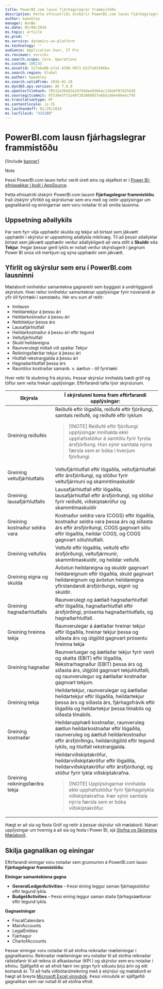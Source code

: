 ```yaml
---
title: PowerBI.com lausn fjárhagslegrar frammistöðu
description: Þetta efnisatriði útskýrir PowerBI.com lausn fjárhagslegrar frammistöðu.
author: kweekley
manager: AnnBe
ms.date: 05/09/2018
ms.topic: article
ms.prod: ''
ms.service: dynamics-ax-platform
ms.technology: ''
audience: Application User, IT Pro
ms.reviewer: sericks
ms.search.scope: Core, Operations
ms.custom: 106233
ms.assetid: 517e6a88-e7a1-4398-9971-b22fa83306ba
ms.search.region: Global
ms.author: kweekley
ms.search.validFrom: 2016-02-28
ms.dyn365.ops.version: AX 7.0.0
ms.openlocfilehash: 78512e39e82e24f94dae93bbac116e6f07d25438
ms.sourcegitcommit: 0f530e5f72a40f383868957a6b5cb0e446e4c795
ms.translationtype: HT
ms.contentlocale: is-IS
ms.lasthandoff: 01/29/2019
ms.locfileid: "315108"
---
```

# <a name="financial-performance-powerbicom-solution"></a>PowerBI.com lausn fjárhagslegrar frammistöðu

[!include [banner](../includes/banner.md)]

> [!NOTE]
> Þessi PowerBI.com lausn hefur verið úrelt eins og skjalfest er í [Power BI-efnispakkar í boði í AppSource](../migration-upgrade/deprecated-features.md#power-bi-content-packs-available-on-appsource).

Þetta efnisatriði útskýrir PowerBI.com lausnir **Fjárhagslegrar frammistöðu**. Það útskýrir yfirlitið og skýrslurnar sem eru með og veitir upplýsingar um gagnalíkanið og einingarnar sem voru notaðar til að smíða lausnina.

## <a name="main-account-setup"></a>Uppsetning aðallykils
Þar sem fyrr vilja upphæðir skulda og tekjur að birtast sem jákvætt upphæðir í skýrslur er uppsetning aðallykla mikilvæg. Til að þessir aðallyklar birtast sem jákvætt upphæðir verður aðallykilgerð að vera stillt á **Skuldir** eða **Tekjur**. Þegar þessar gerð lykils er notað verður skýrslugerð í gegnum Power BI snúa við merkjum og sýna upphæðir sem jákvætt.

## <a name="dashboard-and-reports-that-are-included-in-the-powerbicom-solution"></a>Yfirlit og skýrslur sem eru í PowerBI.com lausninni
Mælaborð inniheldur samantekna gagnareiti sem byggjast á undirliggjandi skýrslum. Hver reitur inniheldur samanteknar upplýsingar fyrir núverandi ár yfir öll fyrirtæki í samstæðu. Hér eru sum af reitir:

- Innlausn
- Heildartekjur á þessu ári
- Heildarkostnaður á þessu ári
- Nettótekjur þessa árs
- Lausafjárhlutfall
- Heildarkostnaður á þessu ári eftir tegund
- Veltufjárhlutfall
- Skuld heildareigna
- Raunverulegt miðað við spáðar Tekjur
- Reikningsfærðar tekjur á þessu ári
- Hlutfall rekstrargjalda á þessu ári
- Hagnaðarhlutfall þessa árs
- Rauntölur kostnaðar samanb. v. áætlun - öll fyrirtæki

Hver reitir fá stuðning frá skýrslu. Þessar skýrslur innihalda bæði gröf og töflur sem veita frekari upplýsingar. Eftirfarandi tafla lýsir skýrslunum.

| Skýrsla                      | Í skýrslunni koma fram eftirfarandi upplýsingar: |
|-----------------------------|--------------------------------------|
| Greining reiðufés               | Reiðufé eftir lögaðila, reiðufé eftir fjórðungi, samtals reiðufé, og reiðufé eftir lyklum<blockquote>[!NOTE] Reiðufé eftir fjórðungi upplýsingar innihalda ekki upphafsstöður á samtölu fyrir fyrsta ársfjórðung. Hún sýnir samtala nýrra færsla sem er bóka í hverjum fjórðungi.</blockquote> |
| Greining veltufjárhlutfalls      | Veltufjárhlutfall eftir lögaðila, veltufjárhlutfall eftir ársfjórðungi, og stöður fyrir veltufjármuni og skammtímaskuldir |
| Greining lausafjárhlutfalls        | Lausafjárhlutfall eftir lögaðila, lausafjárhlutfall eftir ársfjórðungi, og stöður fyrir reiðufé, viðskiptakröfur og skammtímaskuldir |
| Greining kostnaður seldra vara | Kostnaður seldra vara (COGS) eftir lögaðila, kostnaður seldra vara þessa árs og síðasta árs eftir ársfjórðungi, COGS gagnvart sölu eftir lögaðila, heildar COGS, og COGS gagnvart söluhlutfalli. |
| Greining veltufés    | Veltufé eftir lögaðila, veltufé eftir ársfjórðungi, veltufjármunir, skammtímaskuldir, og heildar veltufé. |
| Greining eigna og skulda     | Ávöxtun heildareigna og skuldir gagnvart heildareignum eftir lögaðila, skuld gagnvart heildareignum og ávöxtun heildareigna yfirstandandi ársfjórðungs, eignir og skuldir. |
| Greining hagnaðarhlutfalls      | Raunverulegt og áætlað hagnaðarhlutfall eftir lögaðila, hagnaðarhlutfall eftir ársfjórðingi, prósenta hagnaðarhlutfalls, og hagnaðarhlutfall. |
| Greining hreinna tekja         | Raunverulegar á áætlaðar hreinar tekjur eftir lögaðila, hreinar tekjur þessa og síðasta árs og útgjöld gagnvart prósentu hreinna tekja |
| Greining hagnaðar           | Raunverluegar og áætlaðar tekjur fyrir vexti og skatta (EBIT) eftir lögaðila, Rekstrarhagnaður (EBIT) þessa árs og síðasta árs, útgjöld gagnvart tekjuhlutfalli, og raunverulegur og áætlaðar kostnaðar gagnvart tekjum. |
| Greining tekja            | Heildartekjur, raunverulegar og áætlaðar heildartekjur eftir lögaðila, heildartekjur þessa árs og síðasta árs, fjárhagsfrávik eftir lögaðila og heildartekjur þessa tímabils og síðasta tímabils. |
| Greining kostnaðar            | Heildarupphæð kostnaðar, raunveruleg áætlun heildarkostnaðar eftir lögaðila, raunveruleg og áætluð heildarkostnaður eftir ársfjórðingu, heildarútgjöld eftir tegund lykils, og hlutfall rekstrargjalda. |
| Greining reikningsfærðra tekja     | Heildarviðskiptakröfur, heildarviðskiptakröfur eftir lögaðila, heildarviðskiptakröfur eftir ársfjórðungi, og stöður fyrir lykla viðskiptakrafna.<blockquote>[!NOTE] Upplýsingarnar innihalda ekki upphafsstöður fyrir fjárhagslykla viðskiptakrafna. Þær sýnir samtala nýrra færsla sem er bóka viðskiptakröfur.</blockquote> |

Hægt er að sía og festa Gröf og reitir á þessar skýrslur við mælaborð. Nánari upplýsingar um hvernig á að sía og festa í Power BI, sjá [Stofna og Skilgreina Mælaborð](https://powerbi.microsoft.com/en-us/guided-learning/powerbi-learning-4-2-create-configure-dashboards).

## <a name="understanding-the-data-model-and-entities"></a>Skilja gagnalíkan og einingar
Eftirfarandi einingar voru notaðar sem grunnurinn á PowerBI.com lausn **Fjárhagslegrar frammistöðu**:

**Einingar samantekinna gagna**

- **GeneralLedgerActivities** – Þessi eining leggur saman fjárhagsstöður eftir tegund lykla.
- **BudgetActivities** – Þessi eining leggur saman staða fjárhagsáætlunar eftir tegund lykla.

**Gagnaeiningar**

- FiscalCalendars
- MainAccounts
- LegalEntities
- Fjárhagur
- ChartofAccounts

Þessar einingar voru notaðar til að stofna reiknaðar mælieiningar í gagnalíkaninu. Reiknaðar mælieiningar eru notaðar til að stofna reiknaðar ráðstafanir til að reikna út afkastavísar (KPI ) og skýrslur sem eru notaðar í efninu. Sjálfgefið er að efnið færir inn gögn fyrir síðustu þrjú árin og eitt komandi ár. Til að hafa viðbótarútreikning með á skýrslur og mælaborð er hægt að breyta [Microsoft Excel vinnubók](https://mbs.microsoft.com/customersource/global/AX/downloads/reports/msdaxfinpercontentpowerbi). Þessi vinnubók er sjálfgefið gagnalíkan sem var notað til að stofna efnið.
